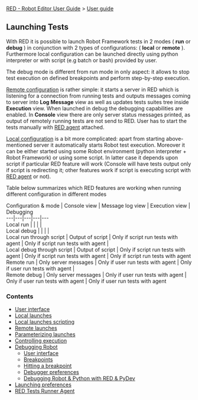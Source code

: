 [RED - Robot Editor User Guide](..\\..\\) > [User guide](..\\user_guide.md)
>

## Launching Tests

With RED it is possible to launch Robot Framework tests in 2 modes ( **run**
or **debug** ) in conjunction with 2 types of configurations: ( **local** or
**remote** ). Furthermore local configuration can be launched directly using
python interpreter or with script (e.g batch or bash) provided by user.

The debug mode is different from run mode in only aspect: it allows to stop
test execution on defined breakpoints and perform step-by-step execution.

[Remote configuration](launching/remote_launch.md) is rather simple: it
starts a server in RED which is listening for a connection from running tests
and outputs messages coming to server into **Log Message** view as well as
updates tests suites tree inside **Execution** view. When launched in debug
the debugging capabilities are enabled. In **Console** view there are only
server status messages printed, as output of remotely running tests are not
send to RED. User has to start the tests manually with [RED
agent](launching/red_agent.md) attached.

[Local configuration](launching/local_launch.md) is a bit more complicated:
apart from starting above-mentioned server it automatically starts Robot test
execution. Moreover it can be either started using some Robot environment
(python interpreter + Robot Framework) or using some script. In latter case it
depends upon script if particular RED feature will work (Console will have
tests output only if script is redirecting it; other features work if script
is executing script with [RED agent](launching/red_agent.md) or not).

Table below summarizes which RED features are working when running different
configuration in different modes

Configuration & mode | Console view | Message log view | Execution view |
Debugging  
---|---|---|---|---  
Local run |  |  |  |  
Local debug |  |  |  |  
Local run through script | Output of script | Only if script run tests with
agent | Only if script run tests with agent |  
Local debug through script | Output of script | Only if script run tests with
agent | Only if script run tests with agent | Only if script run tests with
agent  
Remote run | Only server messages | Only if user run tests with agent | Only
if user run tests with agent |  
Remote debug | Only server messages | Only if user run tests with agent | Only
if user run tests with agent | Only if user run tests with agent  
  
### Contents

  * [User interface](..\\launching\\ui_elements.md)
  * [Local launches](..\\launching\\local_launch.md)
  * [Local launches scripting](..\\launching\\local_launch_scripting.md)
  * [Remote launches](..\\launching\\remote_launch.md)
  * [Parameterizing launches](..\\launching\\string_substitution.md)
  * [Controlling execution](..\\launching\\exec_control.md)
  * [Debugging Robot](..\\launching\\debug.md)
    * [User interface](..\\launching\\debug\\ui_elements.md)
    * [Breakpoints](..\\launching\\debug\\breakpoints.md)
    * [Hitting a breakpoint](..\\launching\\debug\\hitting_a_breakpoint.md)
    * [Debugger preferences](..\\launching\\debug\\preferences.md)
    * [Debugging Robot & Python with RED & PyDev](..\\launching\\debug\\robot_python_debug.md)
  * [Launching preferences](..\\launching\\launch_prefs.md)
  * [RED Tests Runner Agent](..\\launching\\red_agent.md)


